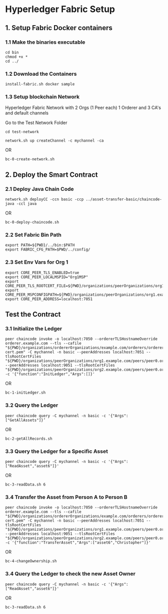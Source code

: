 # Hyperledger Fabric Setup


## 1. Setup Fabric Docker containers

### 1.1 Make the binaries executable
```shell
cd bin
chmod +x *
cd ../
```

### 1.2 Download the Containers

```shell
install-fabric.sh docker sample
```

### 1.3 Setup blockchain Network 

Hyperledger Fabric Network with 2 Orgs (1 Peer each) 1 Orderer and 3 CA's and default channels

Go to the Test Network Folder
```shell
cd test-network
```

```shell
network.sh up createChannel -c mychannel -ca
```
OR
```shell
bc-0-create-network.sh
```

## 2. Deploy the Smart Contract

### 2.1 Deploy Java Chain Code

```shell
network.sh deployCC -ccn basic -ccp ../asset-transfer-basic/chaincode-java -ccl java
```
OR
```shell
bc-0-deploy-chaincode.sh
```


### 2.2 Set Fabric Bin Path

```shell
export PATH=${PWD}/../bin:$PATH
export FABRIC_CFG_PATH=$PWD/../config/
```

### 2.3 Set Env Vars for Org 1

```shell
export CORE_PEER_TLS_ENABLED=true
export CORE_PEER_LOCALMSPID="Org1MSP"
export CORE_PEER_TLS_ROOTCERT_FILE=${PWD}/organizations/peerOrganizations/org1.example.com/peers/peer0.org1.example.com/tls/ca.crt
export CORE_PEER_MSPCONFIGPATH=${PWD}/organizations/peerOrganizations/org1.example.com/users/Admin@org1.example.com/msp
export CORE_PEER_ADDRESS=localhost:7051
```

## Test the Contract

### 3.1 Initialize the Ledger 

```shell
peer chaincode invoke -o localhost:7050 --ordererTLSHostnameOverride orderer.example.com --tls --cafile "${PWD}/organizations/ordererOrganizations/example.com/orderers/orderer.example.com/msp/tlscacerts/tlsca.example.com-cert.pem" -C mychannel -n basic --peerAddresses localhost:7051 --tlsRootCertFiles "${PWD}/organizations/peerOrganizations/org1.example.com/peers/peer0.org1.example.com/tls/ca.crt" --peerAddresses localhost:9051 --tlsRootCertFiles "${PWD}/organizations/peerOrganizations/org2.example.com/peers/peer0.org2.example.com/tls/ca.crt" -c '{"function":"InitLedger","Args":[]}' 
```
OR
```shell
bc-1-initLedger.sh
```


### 3.2 Query the Ledger 

```shell
peer chaincode query -C mychannel -n basic -c '{"Args":["GetAllAssets"]}’
```
OR
```shell
bc-2-getAllRecords.sh
```


### 3.3 Query the Ledger for a Specific Asset 

```shell
peer chaincode query -C mychannel -n basic -c '{"Args":["ReadAsset","asset6"]}'
```
OR
```shell
bc-3-readData.sh 6
```


### 3.4 Transfer the Asset from Person A to Person B

```shell
peer chaincode invoke -o localhost:7050 --ordererTLSHostnameOverride orderer.example.com --tls --cafile "${PWD}/organizations/ordererOrganizations/example.com/orderers/orderer.example.com/msp/tlscacerts/tlsca.example.com-cert.pem" -C mychannel -n basic --peerAddresses localhost:7051 --tlsRootCertFiles "${PWD}/organizations/peerOrganizations/org1.example.com/peers/peer0.org1.example.com/tls/ca.crt" --peerAddresses localhost:9051 --tlsRootCertFiles "${PWD}/organizations/peerOrganizations/org2.example.com/peers/peer0.org2.example.com/tls/ca.crt" -c '{"function":"TransferAsset","Args":["asset6","Christopher"]}' 
```
OR
```shell
bc-4-changeOwnership.sh
```

### 3.4 Query the Ledger to check the new Asset Owner 

```shell
peer chaincode query -C mychannel -n basic -c '{"Args":["ReadAsset","asset6"]}'
```
OR
```shell
bc-3-readData.sh 6
```

